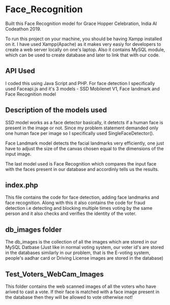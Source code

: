 # Face_Recognition
Built this Face Recognition model for Grace Hopper Celebration, India AI Codeathon 2019.

To run this project on your machine, you should be having Xampp installed on it.
I have used Xampp(Apache) as it makes very easiy for developers to create a web server locally on one's laptop. Also it contains MySQL module, which can be used to create database and later to link that with our code.

## API Used

I coded this using Java Script and PHP. 
For face detection I specifically used Faceapi.js and it's 3 models - SSD Mobilenet V1, Face landmark and Face Recognition model

## Description of the models used

SSD model works as a face detector basically, it detetcts if a human face is present in the image or not. Since my problem statement demanded only one human face per image so I specifically used SingleFaceDetector(). 

Face Landmark model detects the facial landmarks very efficiently, one just have to adjust the size of the canvas chosen equal to the dimensions of the input image.

The last model used is Face Recognition which compares the input face with the faces present in our database and accordinly tells us the results.

## index.php 

This file contains the code for face detection, adding face landmarks and face recognition. Along with this it also contains the code for fraud detection i.e detecting and blocking multiple times voting by the same person and it also checks and verifies the identity of the voter.

## db_images folder

The db_images is the collection of all the images which are stored in our MySQL Datbase (Just like in normal voting system, our voter id's are stored in the databases similarly in our problem, that is the E-voting system, people's aadhar card or Driving License images are stored in the database)

## Test_Voters_WebCam_Images

This folder contains the web scanned images of all the voters who have arived to cast a vote. If their face is matched with a face image present in the database then they will be allowed to vote otherwise not!
